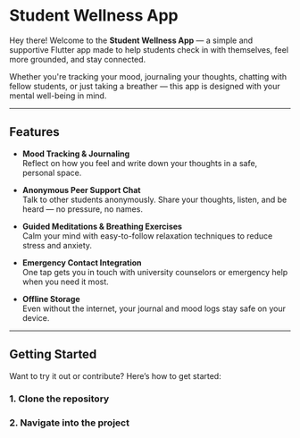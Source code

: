 # Student Wellness App

Hey there! 
Welcome to the **Student Wellness App** — a simple and supportive Flutter app made to help students check in with themselves, feel more grounded, and stay connected.

Whether you're tracking your mood, journaling your thoughts, chatting with fellow students, or just taking a breather — this app is designed with your mental well-being in mind.

---

##  Features

-  **Mood Tracking & Journaling**  
  Reflect on how you feel and write down your thoughts in a safe, personal space.

-  **Anonymous Peer Support Chat**  
  Talk to other students anonymously. Share your thoughts, listen, and be heard — no pressure, no names.

-  **Guided Meditations & Breathing Exercises**  
  Calm your mind with easy-to-follow relaxation techniques to reduce stress and anxiety.

-  **Emergency Contact Integration**  
  One tap gets you in touch with university counselors or emergency help when you need it most.

-  **Offline Storage**  
  Even without the internet, your journal and mood logs stay safe on your device.

---

##  Getting Started

Want to try it out or contribute? Here’s how to get started:

### 1. Clone the repository

### 2. Navigate into the project
